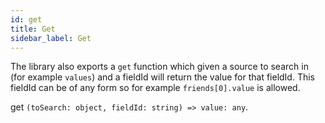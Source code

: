 ```yaml
---
id: get
title: Get
sidebar_label: Get
---
```


The library also exports a `get` function which given a source to search in (for example `values`) and a fieldId will return the value for that fieldId.
This fieldId can be of any form so for example `friends[0].value` is allowed.

get `(toSearch: object, fieldId: string) => value: any`.

